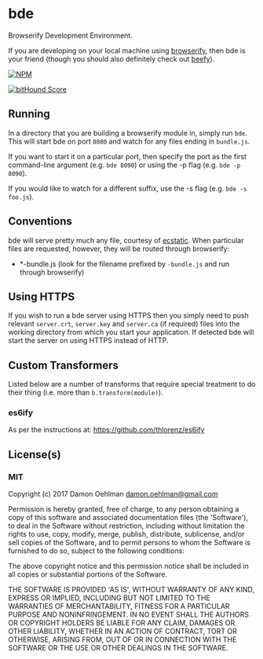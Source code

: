 
# bde

Browserify Development Environment.

If you are developing on your local machine using
[browserify](https://github.com/substack/node-substack), then bde is your
friend (though you should also definitely check out
[beefy](https://github.com/chrisdickinson/beefy)).


[![NPM](https://nodei.co/npm/bde.png)](https://nodei.co/npm/bde/)

[![bitHound Score](https://www.bithound.io/github/DamonOehlman/bde/badges/score.svg)](https://www.bithound.io/github/DamonOehlman/bde) 

## Running

In a directory that you are building a browserify module in, simply run
`bde`.  This will start bde on port `8080` and watch for any files ending
in `bundle.js`.

If you want to start it on a particular port, then specify the port as the
first command-line argument (e.g. `bde 8090`) or using the -p flag
(e.g. `bde -p 8090`).

If you would like to watch for a different suffix, use the -s flag
(e.g. `bde -s foo.js`).

## Conventions

bde will serve pretty much any file, courtesy of
[ecstatic](https://github.com/jesusabdullah/node-ecstatic). When particular
files are requested, however, they will be routed through browserify:

- *-bundle.js (look for the filename prefixed by `-bundle.js` and run
  through browserify)

## Using HTTPS

If you wish to run a bde server using HTTPS then you simply need to push
relevant `server.crt`, `server.key` and `server.ca` (if required) files into
the working directory from which you start your application.  If detected
bde will start the server on using HTTPS instead of HTTP.

## Custom Transformers

Listed below are a number of transforms that require special treatment to
do their thing (i.e. more than `b.transform(module)`).

### es6ify

As per the instructions at: https://github.com/thlorenz/es6ify

## License(s)

### MIT

Copyright (c) 2017 Damon Oehlman <damon.oehlman@gmail.com>

Permission is hereby granted, free of charge, to any person obtaining
a copy of this software and associated documentation files (the
'Software'), to deal in the Software without restriction, including
without limitation the rights to use, copy, modify, merge, publish,
distribute, sublicense, and/or sell copies of the Software, and to
permit persons to whom the Software is furnished to do so, subject to
the following conditions:

The above copyright notice and this permission notice shall be
included in all copies or substantial portions of the Software.

THE SOFTWARE IS PROVIDED 'AS IS', WITHOUT WARRANTY OF ANY KIND,
EXPRESS OR IMPLIED, INCLUDING BUT NOT LIMITED TO THE WARRANTIES OF
MERCHANTABILITY, FITNESS FOR A PARTICULAR PURPOSE AND NONINFRINGEMENT.
IN NO EVENT SHALL THE AUTHORS OR COPYRIGHT HOLDERS BE LIABLE FOR ANY
CLAIM, DAMAGES OR OTHER LIABILITY, WHETHER IN AN ACTION OF CONTRACT,
TORT OR OTHERWISE, ARISING FROM, OUT OF OR IN CONNECTION WITH THE
SOFTWARE OR THE USE OR OTHER DEALINGS IN THE SOFTWARE.
